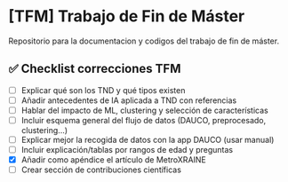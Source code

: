 # [TFM] Trabajo de Fin de Máster
Repositorio para la documentacion y codigos del trabajo de fin de máster.

## ✅ Checklist correcciones TFM

- [ ] Explicar qué son los TND y qué tipos existen
- [ ] Añadir antecedentes de IA aplicada a TND con referencias
- [ ] Hablar del impacto de ML, clustering y selección de características
- [ ] Incluir esquema general del flujo de datos (DAUCO, preprocesado, clustering...)
- [ ] Explicar mejor la recogida de datos con la app DAUCO (usar manual)
- [ ] Incluir explicación/tablas por rangos de edad y preguntas
- [x] Añadir como apéndice el artículo de MetroXRAINE
- [ ] Crear sección de contribuciones científicas
